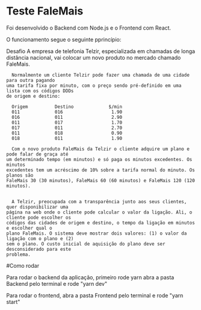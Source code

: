 # Teste FaleMais

Foi desenvolvido o Backend com Node.js e o Frontend com React.

O funcionamento segue o seguinte pprincípio:

Desafio
A empresa de telefonia Telzir, especializada em chamadas de longa distância nacional, vai
colocar um novo produto no mercado chamado FaleMais.

      Normalmente um cliente Telzir pode fazer uma chamada de uma cidade para outra pagando
    uma tarifa fixa por minuto, com o preço sendo pré-definido em uma lista com os códigos DDDs
    de origem e destino:

      Origem          Destino             $/min
      011             016                  1.90
      016             011                  2.90
      011             017                  1.70
      017             011                  2.70
      011             018                  0.90
      018             011                  1.90

      Com o novo produto FaleMais da Telzir o cliente adquire um plano e pode falar de graça até
    um determinado tempo (em minutos) e só paga os minutos excedentes. Os minutos
    excedentes tem um acréscimo de 10% sobre a tarifa normal do minuto. Os planos são
    FaleMais 30 (30 minutos), FaleMais 60 (60 minutos) e FaleMais 120 (120 minutos).


      A Telzir, preocupada com a transparência junto aos seus clientes, quer disponibilizar uma
    página na web onde o cliente pode calcular o valor da ligação. Ali, o cliente pode escolher os
    códigos das cidades de origem e destino, o tempo da ligação em minutos e escolher qual o
    plano FaleMais. O sistema deve mostrar dois valores: (1) o valor da ligação com o plano e (2)
    sem o plano. O custo inicial de aquisição do plano deve ser desconsiderado para este
    problema.

#Como rodar

Para rodar o backend da aplicação, primeiro rode yarn  abra a pasta Backend pelo terminal e rode "yarn dev"

Para rodar o frontend, abra a pasta Frontend pelo terminal e rode "yarn start"
